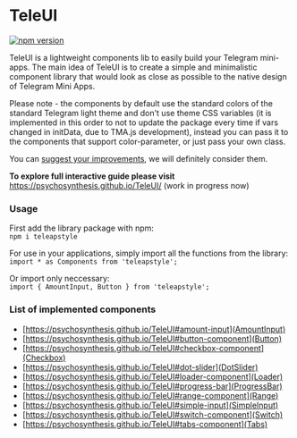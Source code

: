 # TeleUI
[![npm version](https://img.shields.io/npm/v/teleapstyle?color=%23047dec)](https://www.npmjs.org/package/teleapstyle)

TeleUI is a lightweight components lib to easily build your Telegram mini-apps. The main idea of TeleUI is to create a simple and minimalistic component library that would look as close as possible to the native design of Telegram Mini Apps.

Please note - the components by default use the standard colors of the standard Telegram light theme and don't use theme CSS variables (it is implemented in this order to not to update the package every time if vars changed in initData, due to TMA.js development), instead you can pass it to the components that support color-parameter, or just pass your own class.

You can [suggest your improvements](https://github.com/Psychosynthesis/TeleUI), we will definitely consider them.

**To explore full interactive guide please visit** https://psychosynthesis.github.io/TeleUI/ (work in progress now)

### Usage
First add the library package with npm: \
`npm i teleapstyle`

For use in your applications, simply import all the functions from the library: \
`import * as Components from 'teleapstyle';`

Or import only neccessary: \
`import { AmountInput, Button } from 'teleapstyle';`

### List of implemented components
 - [https://psychosynthesis.github.io/TeleUI#amount-input](AmountInput)
 - [https://psychosynthesis.github.io/TeleUI#button-component](Button)
 - [https://psychosynthesis.github.io/TeleUI#checkbox-component](Checkbox)
 - [https://psychosynthesis.github.io/TeleUI#dot-slider](DotSlider)
 - [https://psychosynthesis.github.io/TeleUI#loader-component](Loader)
 - [https://psychosynthesis.github.io/TeleUI#progress-bar](ProgressBar)
 - [https://psychosynthesis.github.io/TeleUI#range-component](Range)
 - [https://psychosynthesis.github.io/TeleUI#simple-input](SimpleInput)
 - [https://psychosynthesis.github.io/TeleUI#switch-component](Switch)
 - [https://psychosynthesis.github.io/TeleUI#tabs-component](Tabs)
